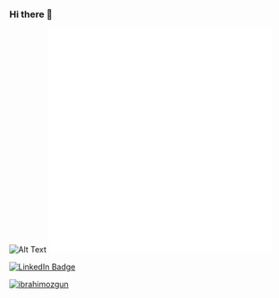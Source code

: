 ### Hi there 👋
![Alt Text](https://media.giphy.com/media/vFKqnCdLPNOKc/giphy.gif)
<img src="ibox.svg">

<div id="badges">
  <a href="https://www.linkedin.com/in/ibrahimozzgun/">
    <img src="https://img.shields.io/badge/LinkedIn-blue?logo=linkedin&logoColor=white" alt="LinkedIn Badge"/>
  <p align="left"> <img src="https://komarev.com/ghpvc/?username=ibrahimozgun&label=Profile%20views&color=0e75b6&style=flat" alt="ibrahimozgun" /> </p>
  </div>

  
<!--
**ibrahimozgun/ibrahimozgun** is a ✨ _special_ ✨ repository because its `README.md` (this file) appears on your GitHub profile.

Here are some ideas to get you started:

- 🔭 I’m currently working on ...
- 🌱 I’m currently learning ...
- 👯 I’m looking to collaborate on ...
- 🤔 I’m looking for help with ...
- 💬 Ask me about ...
- 📫 How to reach me: ...
- 😄 Pronouns: ...
- ⚡ Fun fact: ...
-->
